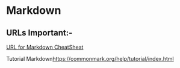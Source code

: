 # Markdown
## URLs Important:-


[URL for Markdown CheatSheat](<https://www.markdownguide.org/cheat-sheet/>)
	
Tutorial Markdown<https://commonmark.org/help/tutorial/index.html>
